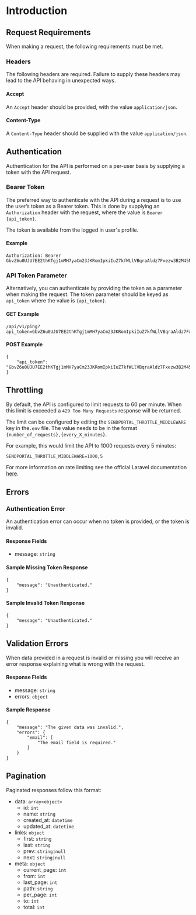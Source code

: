 # Introduction

## Request Requirements

When making a request, the following requirements must be met.

### Headers

The following headers are required. Failure to supply these headers may lead to the API behaving in unexpected ways.

#### Accept
An `Accept` header should be provided, with the value `application/json`.

#### Content-Type
A `Content-Type` header should be supplied with the value `application/json`.

## Authentication

Authentication for the API is performed on a per-user basis by supplying a token with the API request.

### Bearer Token

The preferred way to authenticate with the API during a request is to use the user’s token as a Bearer token. This is done by supplying an `Authorization` header with the request, where the value is `Bearer {api_token}`.

The token is available from the logged in user's profile.

#### Example

```
Authorization: Bearer GbvZ6u0UJU7EE2thKTgj1mMH7yaCm23JKRomIpkiIuZ7kfWLlVBqraAldz7Fxezw3B2M45NFL2OUm5ev
```

### API Token Parameter

Alternatively, you can authenticate by providing the token as a parameter when making the request. The token parameter should be keyed as `api_token` where the value is `{api_token}`.

#### GET Example

```
/api/v1/ping?api_token=GbvZ6u0UJU7EE2thKTgj1mMH7yaCm23JKRomIpkiIuZ7kfWLlVBqraAldz7Fxezw3B2M45NFL2OUm5ev
```

#### POST Example

```
{
    "api_token": "GbvZ6u0UJU7EE2thKTgj1mMH7yaCm23JKRomIpkiIuZ7kfWLlVBqraAldz7Fxezw3B2M45NFL2OUm5ev"
}
```

## Throttling

By default, the API is configured to limit requests to 60 per minute. When this limit is exceeded a `429 Too Many Requests` response will be returned.

The limit can be configured by editing the `SENDPORTAL_THROTTLE_MIDDLEWARE` key in the`.env` file. The value needs to be in the format `{number_of_requests},{every_X_minutes}`.

For example, this would limit the API to 1000 requests every 5 minutes:

```markdown
SENDPORTAL_THROTTLE_MIDDLEWARE=1000,5
```

For more information on rate limiting see the official Laravel documentation [here](https://laravel.com/docs/master/routing#rate-limiting).

## Errors

### Authentication Error

An authentication error can occur when no token is provided, or the token is invalid.

#### Response Fields

- message: `string`

#### Sample Missing Token Response

```
{
    "message": "Unauthenticated."
}
```

#### Sample Invalid Token Response

```
{
    "message": "Unauthenticated."
}
```

## Validation Errors

When data provided in a request is invalid or missing you will receive an error response explaining what is wrong with the request.

#### Response Fields

- message: `string`
- errors: `object`

#### Sample Response

```
{
    "message": "The given data was invalid.",
    "errors": {
        "email": [
            "The email field is required."
        ]
    }
}
```

## Pagination

Paginated responses follow this format:

- data: `array<object>`
    - id: `int`
    - name: `string`
    - created_at: `datetime`
    - updated_at: `datetime`
- links: `object`
    - first: `string`
    - last: `string`
    - prev: `string|null`
    - next: `string|null`
- meta: `object`
    - current_page: `int`
    - from: `int`
    - last_page: `int`
    - path: `string`
    - per_page: `int`
    - to: `int`
    - total: `int`
